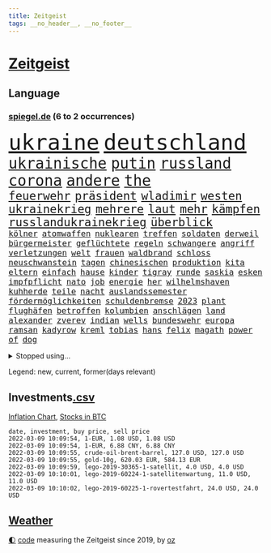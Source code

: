 ```yaml
---
title: Zeitgeist
tags: __no_header__, __no_footer__
---
```


# [Zeitgeist](https://oliz.io/zeitgeist/)

## Language

<h3><a href="https://www.spiegel.de" target="_blank">spiegel.de</a> (6 to 2 occurrences)</h3>
<p style="font-family:monospace">
<span style="font-size:32pt"><a href="news_links.html#ukraine" class="current">ukraine</a></span>
<span style="font-size:32pt"><a href="news_links.html#deutschland" class="current">deutschland</a></span>
<br>
<span style="font-size:22pt"><a href="news_links.html#ukrainische" class="current">ukrainische</a></span>
<span style="font-size:22pt"><a href="news_links.html#putin" class="current">putin</a></span>
<span style="font-size:22pt"><a href="news_links.html#russland" class="current">russland</a></span>
<span style="font-size:22pt"><a href="news_links.html#corona" class="current">corona</a></span>
<span style="font-size:22pt"><a href="news_links.html#andere" class="current">andere</a></span>
<span style="font-size:22pt"><a href="news_links.html#the" class="current">the</a></span>
<br>
<span style="font-size:17pt"><a href="news_links.html#feuerwehr" class="current">feuerwehr</a></span>
<span style="font-size:17pt"><a href="news_links.html#präsident" class="current">präsident</a></span>
<span style="font-size:17pt"><a href="news_links.html#wladimir" class="current">wladimir</a></span>
<span style="font-size:17pt"><a href="news_links.html#westen" class="current">westen</a></span>
<span style="font-size:17pt"><a href="news_links.html#ukrainekrieg" class="current">ukrainekrieg</a></span>
<span style="font-size:17pt"><a href="news_links.html#mehrere" class="current">mehrere</a></span>
<span style="font-size:17pt"><a href="news_links.html#laut" class="current">laut</a></span>
<span style="font-size:17pt"><a href="news_links.html#mehr" class="current">mehr</a></span>
<span style="font-size:17pt"><a href="news_links.html#kämpfen" class="current">kämpfen</a></span>
<span style="font-size:17pt"><a href="news_links.html#russlandukrainekrieg" class="current">russlandukrainekrieg</a></span>
<span style="font-size:17pt"><a href="news_links.html#überblick" class="current">überblick</a></span>
<br>
<span style="font-size:12pt"><a href="news_links.html#kölner" class="current">kölner</a></span>
<span style="font-size:12pt"><a href="news_links.html#atomwaffen" class="current">atomwaffen</a></span>
<span style="font-size:12pt"><a href="news_links.html#nuklearen" class="new">nuklearen</a></span>
<span style="font-size:12pt"><a href="news_links.html#treffen" class="current">treffen</a></span>
<span style="font-size:12pt"><a href="news_links.html#soldaten" class="current">soldaten</a></span>
<span style="font-size:12pt"><a href="news_links.html#derweil" class="current">derweil</a></span>
<span style="font-size:12pt"><a href="news_links.html#bürgermeister" class="current">bürgermeister</a></span>
<span style="font-size:12pt"><a href="news_links.html#geflüchtete" class="current">geflüchtete</a></span>
<span style="font-size:12pt"><a href="news_links.html#regeln" class="current">regeln</a></span>
<span style="font-size:12pt"><a href="news_links.html#schwangere" class="current">schwangere</a></span>
<span style="font-size:12pt"><a href="news_links.html#angriff" class="current">angriff</a></span>
<span style="font-size:12pt"><a href="news_links.html#verletzungen" class="current">verletzungen</a></span>
<span style="font-size:12pt"><a href="news_links.html#welt" class="current">welt</a></span>
<span style="font-size:12pt"><a href="news_links.html#frauen" class="current">frauen</a></span>
<span style="font-size:12pt"><a href="news_links.html#waldbrand" class="current">waldbrand</a></span>
<span style="font-size:12pt"><a href="news_links.html#schloss" class="current">schloss</a></span>
<span style="font-size:12pt"><a href="news_links.html#neuschwanstein" class="new">neuschwanstein</a></span>
<span style="font-size:12pt"><a href="news_links.html#tagen" class="current">tagen</a></span>
<span style="font-size:12pt"><a href="news_links.html#chinesischen" class="current">chinesischen</a></span>
<span style="font-size:12pt"><a href="news_links.html#produktion" class="current">produktion</a></span>
<span style="font-size:12pt"><a href="news_links.html#kita" class="current">kita</a></span>
<span style="font-size:12pt"><a href="news_links.html#eltern" class="current">eltern</a></span>
<span style="font-size:12pt"><a href="news_links.html#einfach" class="current">einfach</a></span>
<span style="font-size:12pt"><a href="news_links.html#hause" class="current">hause</a></span>
<span style="font-size:12pt"><a href="news_links.html#kinder" class="current">kinder</a></span>
<span style="font-size:12pt"><a href="news_links.html#tigray" class="current">tigray</a></span>
<span style="font-size:12pt"><a href="news_links.html#runde" class="current">runde</a></span>
<span style="font-size:12pt"><a href="news_links.html#saskia" class="current">saskia</a></span>
<span style="font-size:12pt"><a href="news_links.html#esken" class="current">esken</a></span>
<span style="font-size:12pt"><a href="news_links.html#impfpflicht" class="current">impfpflicht</a></span>
<span style="font-size:12pt"><a href="news_links.html#nato" class="current">nato</a></span>
<span style="font-size:12pt"><a href="news_links.html#job" class="current">job</a></span>
<span style="font-size:12pt"><a href="news_links.html#energie" class="current">energie</a></span>
<span style="font-size:12pt"><a href="news_links.html#her" class="current">her</a></span>
<span style="font-size:12pt"><a href="news_links.html#wilhelmshaven" class="current">wilhelmshaven</a></span>
<span style="font-size:12pt"><a href="news_links.html#kuhherde" class="new">kuhherde</a></span>
<span style="font-size:12pt"><a href="news_links.html#teile" class="current">teile</a></span>
<span style="font-size:12pt"><a href="news_links.html#nacht" class="current">nacht</a></span>
<span style="font-size:12pt"><a href="news_links.html#auslandssemester" class="new">auslandssemester</a></span>
<span style="font-size:12pt"><a href="news_links.html#fördermöglichkeiten" class="new">fördermöglichkeiten</a></span>
<span style="font-size:12pt"><a href="news_links.html#schuldenbremse" class="current">schuldenbremse</a></span>
<span style="font-size:12pt"><a href="news_links.html#2023" class="current">2023</a></span>
<span style="font-size:12pt"><a href="news_links.html#plant" class="current">plant</a></span>
<span style="font-size:12pt"><a href="news_links.html#flughäfen" class="current">flughäfen</a></span>
<span style="font-size:12pt"><a href="news_links.html#betroffen" class="current">betroffen</a></span>
<span style="font-size:12pt"><a href="news_links.html#kolumbien" class="current">kolumbien</a></span>
<span style="font-size:12pt"><a href="news_links.html#anschlägen" class="current">anschlägen</a></span>
<span style="font-size:12pt"><a href="news_links.html#land" class="current">land</a></span>
<span style="font-size:12pt"><a href="news_links.html#alexander" class="current">alexander</a></span>
<span style="font-size:12pt"><a href="news_links.html#zverev" class="current">zverev</a></span>
<span style="font-size:12pt"><a href="news_links.html#indian" class="new">indian</a></span>
<span style="font-size:12pt"><a href="news_links.html#wells" class="new">wells</a></span>
<span style="font-size:12pt"><a href="news_links.html#bundeswehr" class="current">bundeswehr</a></span>
<span style="font-size:12pt"><a href="news_links.html#europa" class="current">europa</a></span>
<span style="font-size:12pt"><a href="news_links.html#ramsan" class="current">ramsan</a></span>
<span style="font-size:12pt"><a href="news_links.html#kadyrow" class="new">kadyrow</a></span>
<span style="font-size:12pt"><a href="news_links.html#kreml" class="current">kreml</a></span>
<span style="font-size:12pt"><a href="news_links.html#tobias" class="current">tobias</a></span>
<span style="font-size:12pt"><a href="news_links.html#hans" class="current">hans</a></span>
<span style="font-size:12pt"><a href="news_links.html#felix" class="current">felix</a></span>
<span style="font-size:12pt"><a href="news_links.html#magath" class="new">magath</a></span>
<span style="font-size:12pt"><a href="news_links.html#power" class="current">power</a></span>
<span style="font-size:12pt"><a href="news_links.html#of" class="current">of</a></span>
<span style="font-size:12pt"><a href="news_links.html#dog" class="current">dog</a></span>
</p>
<details>
<summary>Stopped using...</summary>
<p class="former" style="font-size:12pt">
erneute(509) verschiedene(509) aussicht(508) barcelona(508) eröffnet(508) ideen(508) linie(508) arbeitete(507) aufmerksamkeit(507) ausbruch(507) geduld(507) hinweisen(507) nominierung(507) scheuer(507) einzelnen(506) erholt(506) erklärung(506) erlitten(506) gefasst(506) persönliche(506) beschwerde(505) elfmeter(505) gegenseitig(505) himmel(505) kämpfte(505) schweigt(505) street(505) vielerorts(505) bot(504) brexit(504) einzelhandel(504) entdeckung(504) hintergründe(504) horst(504) leeren(504) nachfolge(504) notfalls(504) verboten(504) verschoben(504) öfter(504) überlebte(504) alpen(503) babys(503) beleidigungen(503) fbi(503) fleisch(503) jury(503) legte(503) präsentieren(503) umso(503) verlängerung(503) verschiebt(503) überprüft(503) abstand(502) andré(502) atmosphäre(502) daraufhin(502) klaren(502) lakers(502) londoner(502) nachruf(502) polizeieinsatz(502) sprengstoff(502) ziemlich(502) album(501) ankunft(501) coronaschnelltests(501) erfolgreiche(501) gemeinden(501) juden(501) konservativen(501) ludwig(501) sexuelle(501) unrecht(501) verdächtiger(501) verraten(501) abgang(500) amerikaner(500) armut(500) big(500) büros(500) fließt(500) heimlich(500) herbert(500) korruption(500) kräftig(500) letzter(500) mathias(500) null(500) radsport(500) steuer(500) sächsischen(500) zurzeit(500) 2011(499) bundestagswahl(499) d(499) duell(499) erhielt(499) kampagne(499) lockdowns(499) umsetzen(499) vorschläge(499) einstigen(498) george(498) hinterlassen(498) kleiner(498) konfrontiert(498) lieben(498) nachhaltig(498) nigeria(498) restaurant(498) verbindung(498) verbreiten(498) abgehört(497) abwehr(497) angeblichen(497) anzeige(497) befreit(497) black(497) durchgesetzt(497) eindämmen(497) finanzaufsicht(497) gebraucht(497) großbritanniens(497) historisch(497) jüngste(497) kiel(497) lüge(497) peru(497) shutdown(497) versuchte(497) wissenschaft(497) zwang(497) billie(496) chefin(496) eilish(496) erbe(496) gesteht(496) joshua(496) jung(496) kontrolliert(496) menschenrechte(496) strecke(496) trafen(496) beinahe(495) deal(495) dubai(495) erwartungen(495) freund(495) gemeinsamen(495) mauer(495) nutzer(495) organisationen(495) pflanzen(495) philip(495) 10(494) anhänger(494) anteil(494) australische(494) bundesstaat(494) endspiel(494) filmen(494) frust(494) klimapolitik(494) regiert(494) fit(493) karte(493) kollaps(493) körperverletzung(493) opfers(493) politikerinnen(493) skepsis(493) 52(492) jugendlicher(492) kaputt(492) konzentrieren(492) lkw(492) torhüter(492) vorgestellt(492) demokratische(491) hund(491) mieten(491) quer(491) aktie(490) distanz(490) entwickeln(490) wiederholt(490) dämpfer(489) ergibt(489) kulissen(489) weltrekord(489) 3(488) erinnern(488) kürzlich(488) lücke(488) methoden(488) spotify(488) lieferten(487) signalisiert(487) lernt(486) steckte(486) stiegen(486) tim(486) belege(485) eigenem(485) iphone(485) kabul(485) kommunistische(485) streitet(485) amerikas(484) ausmaß(484) euaustritt(484) neuauflage(484) gewahrsam(483) griechische(483) verklagen(483) verwandelt(483) analysiert(482) antonio(482) varianten(482) verzeichnet(482) glaubwürdigkeit(481) hessischen(481) rundfunk(481) titelverteidiger(481) verstanden(481) wiederholen(481) duisburg(480) landesweit(480) springen(480) frisch(479) indirekt(479) pushbacks(479) spitzenreiter(479) katholischen(477) müsste(477) verkehr(477) übernommen(477) abstieg(476) verfassungsgericht(476) hadert(475) hausarrest(475) stahl(475) einig(474) händler(473) unterschrieben(473) vermissen(473) boomen(472) bundesamts(472) erfährt(472) erstochen(472) kassieren(472) sprachen(472) automatisch(471) erweist(471) gastronomie(471) präsenz(471) drin(469) runden(469) staus(469) stört(469) staatshilfen(468) dringt(467) fließen(467) hype(467) zeigten(467) 2012(466) riesiges(465) sprung(465) grünenchefin(464) herausforderung(463) flüchtete(462) patzt(462) verhinderte(462) kleinkind(461) intensivstationen(460) kontert(459) kanadas(458) grüner(457) beobachtung(455) premiers(455) herausforderungen(453) konzert(453) teuren(453) schweine(451) eingeschaltet(449) pentagon(449) gesetzlichen(448) ausgaben(447) weltmeisterschaft(447) inselstaat(446) quadratmeter(442) cdu/csu(441) herzinfarkt(441) last(440) riesigen(440) ausgemacht(439) koblenz(433) trugen(431) kolleginnen(429) diess(428) 58(423) nick(423) schärfer(420) leiter(419) dankt(418) ereignet(418) stiko(413) mallorca(411) kreuzung(400) zustimmen(398) langjährige(397) gewinne(396) zusätzlichen(395) infos(393) schuf(393) diagnose(392) triumphierte(389) gegeneinander(388) fuhren(383) trinken(383) klappen(382) ausstellung(377) belästigung(372) skandale(370) indiens(366) militärjunta(364) wolken(364) josef(362) containerschiff(361) kaffee(359) magische(359) günstig(358) unzureichend(358) rein(356) strich(353) promille(348) bürgerrechtler(346) ausländischen(345) gekippt(345) paaren(342) athen(341) orte(339) cannabis(335) abgestürzt(329) bosch(326) belgische(322) joseph(318) gewalttat(315) fühle(313) erdoğans(312) finanziert(308) spannende(308) financial(307) ferdinand(305) rechnung(305) charles(304) fußballnationalmannschaft(294) fußballstar(294) holz(293) erlässt(290) heizt(289) hingelegt(278) regierungskoalition(278) abgegeben(276) schönheit(276) heizkosten(275) erholen(273) neunjähriger(272) dauerregen(271) stärkere(271) pop(270) unglaublich(268) hardliner(267) dorthin(266) verließ(265) videoaufnahmen(263) impfverweigerer(262) jahresende(262) 01(258) pandemien(256) laute(255) fotografen(251) bezichtigt(250) indigene(250) träumt(250) bestseller(249) kleidung(249) angeblichem(248) befragung(248) eröffnung(246) lee(246) entsorgt(245) ausnahme(243) erhöhte(242) peters(241) astronomen(240) aussterben(240) staatschefs(240) lkwanhänger(239) verurteilter(238) eingriff(234) white(233) ohnehin(232) zwingen(232) bundesrat(231) teufel(231) tour(230) expertengremium(229) schließung(229) nächster(226) chaotischen(223) heiraten(223) bafin(221) usmilitär(221) intendant(220) geldstrafen(219) mob(219) 18jährige(217) saßen(217) umzug(216) überflutet(216) abgesehen(215) geräumt(215) ostseepipeline(214) strikten(213) verstorben(213) winde(213) zwischendurch(213) häufigsten(212) forschungsteam(210) designierte(209) alleingang(208) kolumbianische(205) weibliche(205) gelaufen(204) maurer(204) immobilienmarkt(203) ungeimpften(203) schwimmt(201) transportieren(201) camp(200) halbleitern(200) usnotenbank(200) erzeugen(199) preisanstieg(199) äußerung(199) antikörper(198) gelohnt(198) jinping(197) kulisse(197) wechselte(196) staatsmedien(195) gemischt(194) bezogen(193) norwegischen(193) siebzigerjahren(193) 1976(192) bundesbehörde(192) ersetzt(192) folgenschweren(192) genießt(192) schwarz(192) demonstrierten(191) spencer(191) 69(189) aufträge(189) bemerkbar(189) angemeldet(188) gerissen(188) niklas(187) kristina(186) verzockt(186) faszinierende(185) plante(184) rundfunks(184) achte(183) annika(183) vergisst(183) engsten(182) zurückgeben(181) stehlen(180) zügen(178) arbeitstag(177) zerbrach(177) fische(176) händen(176) wahlkampfauftakt(174) erkannt(173) taxi(172) ernüchternd(171) staatsbesuch(171) ussoldaten(171) hawaii(170) kabuler(170) delivery(169) faktoren(169) hero(169) erfinden(168) atombombe(167) pastor(167) überraschende(167) fahndung(165) instanz(165) größeres(164) investiert(164) zuschuss(164) 115(162) bekenntnis(162) filip(162) 73(161) kurssturz(161) preiserhöhungen(161) toilette(161) fressen(160) zugverkehr(160) faktencheck(159) gesessen(159) rücktrittsforderungen(158) unterschiedlichen(158) gordon(157) verordnete(156) ifo(155) inmitten(155) 3100(154) wertet(154) gestimmt(153) exklusiven(152) militärmanöver(152) söders(152) wiederholung(152) zwecke(152) 3gregel(151) antwortete(151) umgebracht(151) talk(150) 2gregel(148) anton(148) infektionsschutzgesetz(148) media(148) morgan(148) schwachstelle(148) angezündet(147) bedauert(147) genesung(147) geschäftsführerin(147) celtics(146) riefen(146) straftaten(146) kleinere(145) personelle(145) grippe(144) hell(144) radikalen(144) auftritten(143) rückschlägen(143) heizung(142) zurückzahlen(142) auszubildende(141) genügt(141) geplatztem(141) ungeimpfter(141) hanna(140) junta(140) anfechten(139) englisch(139) natalie(139) sicherheitslücken(139) 35000(138) berlinbrandenburg(138) hadern(138) verbindliche(138) erneutes(137) jährlich(137) kapstadt(137) tücken(137) zurückzuholen(137) berufen(136) großprojekt(136) realen(136) regierende(136) burundi(135) ice(135) mad(135) betrunkenen(134) filmbranche(133) umstellung(133) verschüttet(133) weiterbildung(132) beifahrer(131) engpässen(131) tasche(131) tragisch(131) äußerten(131) getötete(130) stau(130) winkel(130) misshandlungen(129) schlepper(129) zerknirscht(129) zulauf(129) 78(128) price(128) schleuser(128) sicherstellen(128) theologe(128) betrunken(127) grünenfraktion(127) missbrauchsskandal(127) gebilligt(126) vorschlagen(126) trank(125) bundländerrunde(124) gefängnissen(124) inbetriebnahme(124) bedrängt(123) oppositionsführer(123) scherz(123) unsicherheiten(123) betreibern(122) coronabonus(122) süle(122) comedian(121) gewaltsamer(121) spürbar(121) strafvollzug(121) däne(120) minderheitsregierung(120) schwächen(120) strafverfahren(120) aung(119) baubranche(119) geheimdienste(119) n26(119) umsetzung(119) aufpassen(118) exkanzler(118) rotterdam(118) trends(118) weißer(118) afdabgeordnete(117) billigt(117) faul(117) dame(116) dfbteam(116) pubs(116) renaissance(116) repräsentantenhaus(116) abu(115) perspektive(115) privatleben(115) verfolgten(115) ampelpartner(114) mitschuld(114) vaterland(114) verbringt(114) großhandel(113) reichelt(113) ambitionen(112) döpfner(112) farblich(112) gleisbett(112) polnischer(112) springerchef(112) xvi(112) begleichen(111) radikaler(111) verfassungsbeschwerde(111) viola(111) 30000(110) meldungen(110) mutterkonzern(110) verstorbene(110) wilden(109) adrenalin(108) beibehalten(108) spielfilm(107) mahnen(106) verleihung(106) gestört(105) homo(105) sapiens(105) zeitplan(105) autonome(104) bekannteste(104) unglaubliche(104) zentralbanken(104) überragende(104) weinen(103) esaastronaut(102) lebendig(102) mehrmals(101) rammt(101) bayernstar(100) 17jähriger(99) anleitung(99) bitterer(99) havre(99) stromkunden(98) disziplin(97) belogen(96) entzündet(96) gesundheitssektor(96) greenwashing(96) cleo(95) macrons(95) perfekt(95) apartheid(94) coronaisolation(94) kaiserslautern(94) pech(94) tonga(94) ökostromumlage(94) amerikanerin(93) bahnbrechende(93) cduvorsitzende(93) lärm(93) rodler(93) woanders(93) quält(92) ehrlich(91) erfolgs(91) mobilisieren(91) abschmelzen(90) aggressiven(90) bundeshaushalt(90) escooter(90) imperium(90) kinofilm(90) rekordzahl(90) automaten(89) jude(89) klimaverhandlungen(89) mexikanischen(89) perfider(89) alexijewitsch(88) grandiose(88) herta(88) klimaneutrale(88) reihenweise(88) tauschen(88) tommy(88) unterallgäu(88) vorkaufsrecht(88) westeuropa(88) coronaberichterstattung(87) eingeläutet(87) hintermänner(87) marktanteil(87) windenergie(87) zensiert(87) zig(87) ostern(86) outfit(86) sachverständigenrat(86) tories(86) unterbringung(86) verschoss(86) abzuhalten(85) geisenberger(85) perus(85) sportstätten(85) wolfsburger(85) böses(84) erwachen(84) fahrerlaubnis(84) guterres(84) mail(84) unogeneralsekretär(84) unverantwortlich(84) wmteilnahme(84) gefängnisse(83) karljosef(83) laumann(83) lebenszeichen(83) quentin(83) studiengänge(83) testnachweis(83) windkraftanlagen(83) ökonomin(83) alkoholisierter(82) oskar(82) treibender(82) usrepräsentantenhaus(82) dürr(81) extremsportler(81) gebürtige(81) ostwestfalen(81) tierhaltung(81) jederzeit(80) kyi(80) suu(80) thesen(80) dunja(79) hayali(79) management(79) morddrohungen(79) pflegeimpfpflicht(79) verunsicherung(79) architektur(78) brentford(78) camilla(78) ibizaaffäre(78) krokodil(78) tiefsee(78) zufall(78) 8500(77) angeht(77) einzigartige(76) gesundheitsexperte(76) interpol(76) sinnlos(76) stimmungstest(76) tatmotiv(76) werkbank(76) 1995(75) 3gnachweis(75) branchenverband(75) müdigkeit(75) nordpolarmeer(75) tipp(75) übertrieben(75) auftaucht(74) gewinnung(74) hausbauer(74) pessimistisch(74) schreie(74) verzweifelter(74) betreuern(73) coronagegner(73) f(73) krach(73) krisenstab(73) polittalk(73) steuergeld(73) unterzeichnen(73) öffentlichrechtlichen(73) ausliefern(72) durcheinander(72) scheine(72) dahmen(71) dudenhöffer(71) verrückte(71) amüsiert(70) ardmediathek(70) coronapositiv(70) lastminutesieg(70) milden(70) möchten(70) nordirak(70) rasanten(70) reinhart(70) schottet(70) steuerzahler(70) verzeihung(70) abwehrraketen(69) abzusagen(69) angestachelt(69) coronavirusnews(69) disney+(69) dominanten(69) surfer(69) verifizieren(69) behauptungen(68) einzelfall(68) herunterfahren(68) streaming(68) tierärzte(68) vaterschaft(68) caroline(67) gelungenes(67) verankert(67) zerstritten(67) überflüssig(67) bestanden(66) erfuhren(66) phoenix(66) staatssekretärin(66) widmet(66) autonomes(65) eukommissionschefin(65) fußballheld(65) kader(65) lesbos(65) mönch(65) thematisiert(65) verurteilten(65) 1957(64) abschnitte(64) besetzung(64) betonte(64) erfurter(64) klettern(64) mediatheken(64) passte(64) senden(64) zwangsweise(64) ökosysteme(64) 1954(63) bern(63) cnn(63) eckel(63) elternschaft(63) finanzmarktaufsicht(63) fußballspielen(63) irene(63) marcus(63) schwerwiegender(63) spitzenvertreter(63) angelegt(62) downing(62) eberl(62) formulieren(62) führungskräfte(62) lawine(62) meiste(62) schulterschluss(62) tvshow(62) 136(61) ampelpolitiker(61) erahnen(61) feigheit(61) fotostrecke(61) fünfmal(61) sackgasse(61) topdiplomatin(61) uskonzerns(61) weltcup(61) 65jähriger(60) auslandssender(60) baustellen(60) filmpreis(60) hochrisikogebiet(60) hochzeit(60) muscheln(60) pflegepersonal(60) transport(60) uigurischen(60) außenhandel(59) exregierungschefin(59) ffp2masken(59) führungsriege(59) leitete(59) lobbyistin(59) notenbanken(59) schlaganfall(59) wintersportler(59) 20jähriger(58) anlauf(58) aufmarschiert(58) ausgezeichnete(58) europaweit(58) gefängnisstrafe(58) horrorfilm(58) krisengebiete(58) pflegekräften(58) baumgart(57) gebunden(57) gletscherschmelze(57) op(57) vergiftet(57) bat(56) fangen(56) kardiologen(56) madagaskar(56) offenbarte(56) spielplan(56) afdfraktion(55) impfregister(55) lawinengefahr(55) mittelgebirgen(55) nordseeinsel(55) pflegeheime(55) trainers(55) untergebenen(55) vorgezogene(55) antisemitismusvorwürfen(54) coburg(54) getränke(54) nutzlos(54) superg(54) verhinderung(54) erleiden(53) pool(53) zinspolitik(53) audi(52) definitiv(52) eingegangen(52) herausragenden(52) kamerun(52) kameruns(52) küken(52) lesbischen(52) richtungen(52) sperma(52) wartete(52) harvard(51) kern(51) parker(51) senders(51) tragikomödie(51) urwald(51) ausreise(50) iranerin(50) kreditvergabe(50) kremls(50) ressorts(50) versilbern(50) ausgewertet(49) bestellte(49) defibrillator(49) jagdschein(49) medienaufsicht(49) schanze(49) vorzubereiten(49) wunderwaffe(49) zeige(49) 219a(48) büning(48) emily(48) paragraf(48) partnerin(48) waghalsigen(48) angepfiffen(47) autofahrerinnen(47) beifahrerin(47) bijan(47) biopic(47) djirsarai(47) erledigen(47) uiguren(47) vorzeitiges(47) beninbronzen(46) beschäftigen(46) biermann(46) fossilien(46) homeofficepauschale(46) msv(46) schaulustige(46) tee(46) afrikacup(45) auktionshaus(45) australier(45) flüchtlingsboot(45) freiheiten(45) jecken(45) partners(45) pelé(45) slogans(45) wiederherstellen(45) enttäuschungen(44) geschlampt(44) lastwagenfahrer(44) malu(44) niederschlagung(44) regenfällen(44) zahlreicher(44) ausgesperrt(43) bischofskonferenz(43) heusgen(43) japaner(43) lörrach(43) prügeln(43) challenge(42) dahintersteckt(42) dorfbewohner(42) lauten(42) profifußballspiel(42) skispringerinnen(42) thronjubiläum(42) verringern(42) ermahnte(41) gefeierten(41) riot(41) schnappt(41) coronaeinreiseregeln(40) expremier(40) flüchtlingscamp(40) frauenquote(40) mehrt(40) nächtliche(40) panne(40) querdenkerdemos(40) siegerehrung(40) uke(40) zündete(40) blühen(39) familienvater(39) fehlstart(39) greene(39) görlitz(39) hauptbahnhof(39) marjorie(39) publikation(39) demos(38) fragte(38) lemke(38) medienanstalt(38) mexikaner(38) positioniert(38) übertroffen(38) 130000(37) anderson(37) folgenschwerer(37) gefühlen(37) gegründet(37) geschenk(37) kulturstaatsministerin(37) muslimische(37) mühsam(37) rodelt(37) teppich(37) unfalls(37) wettkampf(37) ärgsten(37) blutig(36) bundestagswahlkampf(36) ernteten(36) handelsabkommen(36) beleg(35) erlegt(35) finanzschwache(35) fächern(35) pfau(35) religiöse(35) zunichte(35) 800000(34) forschungsergebnisse(34) reicher(34) ryōyū(34) videoplattform(34) belastungen(33) café(33) erweitern(33) medizinisches(33) moïse(33) raubkatzen(33) residenz(33) tirol(33) trauriger(33) viertes(33) vorstellungen(33) covidverlauf(32) erleichterungen(32) ffp2maskenpflicht(32) hansgeorg(32) kinderwunsch(32) maaßen(32) skifahrerin(32) strolz(32) baupreise(31) beitragen(31) brandursache(31) entschluss(31) kabinettskollegen(31) kasachstan(31) population(31) päckchen(31) rekordstand(31) sparsamkeit(31) stromversorger(31) check(30) einfachen(30) eliten(30) endemie(30) fluchtgefahr(30) flüchtlingslager(30) gewährleistet(30) handels(30) krimineller(30) plenarsaal(30) unterscheiden(30) 33jähriger(29) anstrengungen(29) ausfindig(29) danke(29) explizit(29) flaggschiff(29) fragwürdig(29) sassoli(29) weltstar(29) castillo(28) coronastudie(28) covid19infektion(28) douglas(28) hupen(28) startrecht(28) tunesien(28) usarmee(28) auswertung(27) ernennt(27) fertigstellung(27) mavericks(27) viereinhalb(27) wagt(27) arizona(26) emden(26) grundschule(26) menschenmassen(26) orden(26) pyrenäen(26) taxonomie(26) vorwarnung(26) wundert(26) baustopp(25) demoliert(25) dschungelcamp(25) großveranstaltung(25) kabine(25) lucaapp(25) mehrfachen(25) pims(25) schiller(25) uspolizei(25) verbandschef(25) wohnungsbrand(25) briefmarken(24) fehlendes(24) genesenenstatus(24) rekordeinbruch(24) sondermarken(24) beschuldigte(23) diebesgut(23) ratschläge(23) unausweichlich(23) email(22) kemmer(22) rechtslage(22) ronja(22) aneinander(21) beriet(21) dominierten(21) gepatzt(21) gießen(21) vorprodukte(21) 49(20) holocausts(20) roberts(20) unterschlagen(20) anschlagsplan(19) beckenbauer(19) beobachtungen(19) bitter(19) brauch(19) covid19erkrankte(19) entschlossenheit(19) jemenkrieg(19) nonne(19) schaltete(19) symptomen(19) abstellen(18) abzulehnen(18) don't(18) exberater(18) fehlverhalten(18) ibrahim(18) leistungsträger(18) österreicher(18) abgeschottet(17) geschlossenheit(17) milliardenschweren(17) morddrohung(17) omikroninfektion(17) quasi(17) unterwasservulkans(17) vorigen(17) eigentore(16) mental(16) ratzinger(16) schießstand(16) techniker(16) unionsländer(16) 37jährigen(15) abschaffung(15) bundesverteidigungsministerin(15) debauswahl(15) expapst(15) parkplätze(15) pflegeeinrichtungen(15) ablösefrei(14) berufsbezogene(14) kernfusion(14) kfwförderstopp(14) krass(14) misstrauensvotum(14) neil(14) neubauten(14) vergleichsportals(14) young(14) abschlussarbeit(13) afrikacups(13) bernal(13) coronaboni(13) egan(13) kampfflugzeuge(13) riesenerfolg(13) selektive(13) unionsfraktionsmanager(13) uskonzerne(13) besitz(12) beton(12) gemeinsamkeit(12) olympiamannschaft(12) rogan(12) rummel(12) siegeszug(12) straftäter(12) waschbär(12) a100(11) hinweg(11) hungrig(11) kreisen(11) partygateaffäre(11) scotland(11) toryabgeordneter(11) ustruppen(11) volkswirte(11) yard(11)
</p>
</details>
<p>Legend: <span class="new">new</span>, <span class="current">current</span>, <span class="former">former(days relevant)</span></p>

## Investments[.csv](investments.csv)

[Inflation Chart](https://inflationchart.com),
[Stocks in BTC](https://stonksinbtc.xyz/)

```
date, investment, buy price, sell price
2022-03-09 10:09:54, 1-EUR, 1.08 USD, 1.08 USD
2022-03-09 10:09:54, 1-EUR, 6.88 CNY, 6.88 CNY
2022-03-09 10:09:55, crude-oil-brent-barrel, 127.0 USD, 127.0 USD
2022-03-09 10:09:55, gold-10g, 620.03 EUR, 584.13 EUR
2022-03-09 10:09:59, lego-2019-30365-1-satellit, 4.0 USD, 4.0 USD
2022-03-09 10:10:01, lego-2019-60224-1-satellitenwartung, 11.0 USD, 11.0 USD
2022-03-09 10:10:02, lego-2019-60225-1-rovertestfahrt, 24.0 USD, 24.0 USD
```

## [Weather](weather.html)

<footer>
<a href="javascript:toggleTheme()" class="nav">🌓</a>
<a href="https://github.com/ooz/zeitgeist">code</a> measuring the Zeitgeist since 2019, by <a href="https://oliz.io">oz</a>
</footer>
